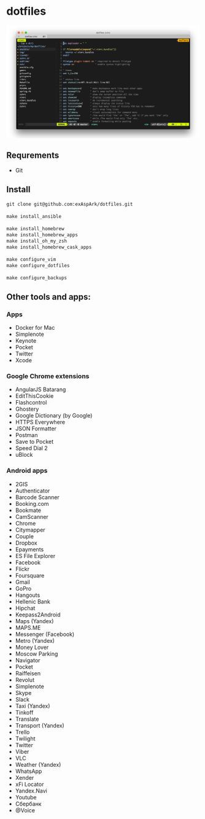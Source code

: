 # dotfiles

![Screenshot](./img/screenshot.png)

## Requrements

* Git

## Install

```
git clone git@github.com:exAspArk/dotfiles.git

make install_ansible

make install_homebrew
make install_homebrew_apps
make install_oh_my_zsh
make install_homebrew_cask_apps

make configure_vim
make configure_dotfiles

make configure_backups
```

## Other tools and apps:

### Apps

* Docker for Mac
* Simplenote
* Keynote
* Pocket
* Twitter
* Xcode

### Google Chrome extensions

* AngularJS Batarang
* EditThisCookie
* Flashcontrol
* Ghostery
* Google Dictionary (by Google)
* HTTPS Everywhere
* JSON Formatter
* Postman
* Save to Pocket
* Speed Dial 2
* uBlock

### Android apps

* 2GIS
* Authenticator
* Barcode Scanner
* Booking.com
* Bookmate
* CamScanner
* Chrome
* Citymapper
* Couple
* Dropbox
* Epayments
* ES File Explorer
* Facebook
* Flickr
* Foursquare
* Gmail
* GoPro
* Hangouts
* Hellenic Bank
* Hipchat
* Keepass2Android
* Maps (Yandex)
* MAPS.ME
* Messenger (Facebook)
* Metro (Yandex)
* Money Lover
* Moscow Parking
* Navigator
* Pocket
* Raiffeisen
* Revolut
* Simplenote
* Skype
* Slack
* Taxi (Yandex)
* Tinkoff
* Translate
* Transport (Yandex)
* Trello
* Twilight
* Twitter
* Viber
* VLC
* Weather (Yandex)
* WhatsApp
* Xender
* xFi Locator
* Yandex.Navi
* Youtube
* Сбербанк
* @Voice
